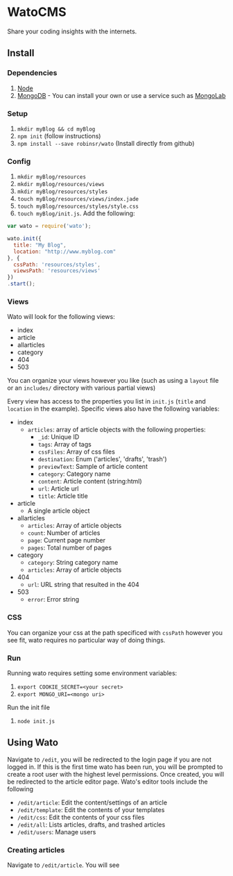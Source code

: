 WatoCMS
=======

Share your coding insights with the internets.

## Install

### Dependencies

1. [Node](https://nodejs.org/download/)
2. [MongoDB](http://docs.mongodb.org/manual/installation/) - You can install your own or use a service such as [MongoLab](https://mongolab.com/)

### Setup

1. `mkdir myBlog && cd myBlog`
2. `npm init` (follow instructions)
3. `npm install --save robinsr/wato` (Install directly from github)

### Config

1. `mkdir myBlog/resources`
2. `mkdir myBlog/resources/views`
3. `mkdir myBlog/resources/styles`
4. `touch myBlog/resources/views/index.jade`
5. `touch myBlog/resources/styles/style.css`
6. `touch myBlog/init.js`. Add the following:

```javascript
var wato = require('wato');

wato.init({
  title: "My Blog",
  location: "http://www.myblog.com"
}, {
  cssPath: 'resources/styles',
  viewsPath: 'resources/views'
})
.start();
```

### Views

Wato will look for the following views:

* index
* article
* allarticles
* category
* 404
* 503

You can organize your views however you like (such as using a `layout` file or an `includes/` directory with various partial views)

Every view has access to the properties you list in `init.js` (`title` and `location` in the example). Specific views also have the following variables:

* index
	* `articles`: array of article objects with the following properties:
        * `_id`: Unique ID
        * `tags`: Array of tags
        * `cssFiles`: Array of css files
        * `destination`: Enum ('articles', 'drafts', 'trash')
        * `previewText`: Sample of article content
        * `category`: Category name
        * `content`: Article content (string:html)
        * `url`: Article url
        * `title`: Article title
* article
	* A single article object
* allarticles
	* `articles`: Array of article objects
	* `count`: Number of articles 
	* `page`: Current page number
	* `pages`: Total number of pages
* category
	* `category`: String category name
	* `articles`: Array of article objects
* 404
	* `url`: URL string that resulted in the 404
* 503
	* `error`: Error string

### CSS

You can organize your css at the path specificed with `cssPath` however you see fit, wato requires no particular way of doing things.

### Run

Running wato requires setting some environment variables:

1. `export COOKIE_SECRET=<your secret>`
2. `export MONGO_URI=<mongo uri>`

Run the init file

1. `node init.js`

## Using Wato

Navigate to `/edit`, you will be redirected to the login page if you are not logged in. If this is the first time wato has been run, you will be prompted to create a root user with the highest level permissions. Once created, you will be redirected to the article editor page. Wato's editor tools include the following

* `/edit/article`: Edit the content/settings of an article
* `/edit/template`: Edit the contents of your templates
* `/edit/css`: Edit the contents of your css files
* `/edit/all`: Lists articles, drafts, and trashed articles
* `/edit/users`: Manage users

### Creating articles

Navigate to `/edit/article`. You will see 





